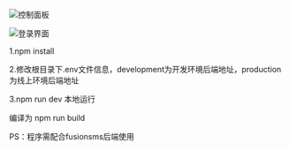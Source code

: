![控制面板](https://z1.ax1x.com/2023/10/29/pim92j0.png)

![登录界面](https://z1.ax1x.com/2023/10/29/pim9c3n.png)

1.npm install

2.修改根目录下.env文件信息，development为开发环境后端地址，production为线上环境后端地址

3.npm run dev 本地运行

编译为 npm run build

PS：程序需配合fusionsms后端使用

